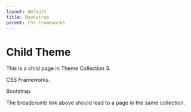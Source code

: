 ```yaml
---
layout: default
title: Bootstrap
parent: CSS Frameworks
---
```


# Child Theme

This is a child page in Theme Collection 3.

CSS Frameworks.

Bootstrap.

The breadcrumb link above should lead to a page in the same collection.
